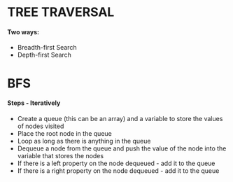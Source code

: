 # TREE TRAVERSAL

 #### Two ways:
- Breadth-first Search
- Depth-first Search

# BFS 
#### Steps - Iteratively

- Create a queue (this can be an array) and a variable to store the values of nodes visited
- Place the root node in the queue
- Loop as long as there is anything in the queue
- Dequeue a node from the queue and push the value of the node into the variable that stores the nodes
- If there is a left property on the node dequeued - add it to the queue
- If there is a right property on the node dequeued - add it to the queue
